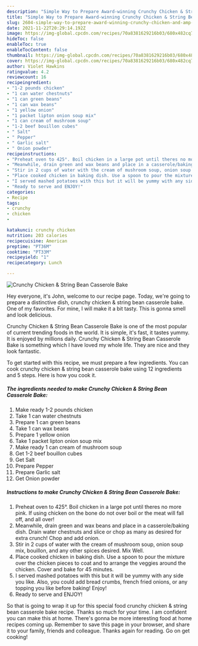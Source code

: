 ```yaml
---
description: "Simple Way to Prepare Award-winning Crunchy Chicken & String Bean Casserole Bake"
title: "Simple Way to Prepare Award-winning Crunchy Chicken & String Bean Casserole Bake"
slug: 2604-simple-way-to-prepare-award-winning-crunchy-chicken-and-amp-string-bean-casserole-bake
date: 2021-11-22T20:29:14.192Z
image: https://img-global.cpcdn.com/recipes/70a8381629216b03/680x482cq70/crunchy-chicken-string-bean-casserole-bake-recipe-main-photo.jpg
hideToc: false
enableToc: true
enableTocContent: false
thumbnail: https://img-global.cpcdn.com/recipes/70a8381629216b03/680x482cq70/crunchy-chicken-string-bean-casserole-bake-recipe-main-photo.jpg
cover: https://img-global.cpcdn.com/recipes/70a8381629216b03/680x482cq70/crunchy-chicken-string-bean-casserole-bake-recipe-main-photo.jpg
author: Violet Hawkins
ratingvalue: 4.2
reviewcount: 16
recipeingredient:
- "1-2 pounds chicken"
- "1 can water chestnuts"
- "1 can green beans"
- "1 can wax beans"
- "1 yellow onion"
- "1 packet lipton onion soup mix"
- "1 can cream of mushroom soup"
- "1-2 beef bouillon cubes"
- " Salt"
- " Pepper"
- " Garlic salt"
- " Onion powder"
recipeinstructions:
- "Preheat oven to 425°. Boil chicken in a large pot until theres no more pink. If using chicken on the bone do not over boil or the meat will fall off, and all over!"
- "Meanwhile, drain green and wax beans and place in a casserole/baking dish. Drain water chestnuts and slice or chop as many as desired for extra crunch! Chop and add onion."
- "Stir in 2 cups of water with the cream of mushroom soup, onion soup mix, bouillon, and any other spices desired. Mix Well."
- "Place cooked chicken in baking dish. Use a spoon to pour the mixture over the chicken pieces to coat and to arrange the veggies around the chicken. Cover and bake for 45 minutes."
- "I served mashed potatoes with this but it will be yummy with any side you like. Also, you could add bread crumbs, french fried onions, or any topping you like before baking! Enjoy!"
- "Ready to serve and ENJOY!"
categories:
- Recipe
tags:
- crunchy
- chicken
- 

katakunci: crunchy chicken  
nutrition: 203 calories
recipecuisine: American
preptime: "PT36M"
cooktime: "PT33M"
recipeyield: "1"
recipecategory: Lunch

---
```



![Crunchy Chicken & String Bean Casserole Bake](https://img-global.cpcdn.com/recipes/70a8381629216b03/680x482cq70/crunchy-chicken-string-bean-casserole-bake-recipe-main-photo.jpg)

Hey everyone, it's John, welcome to our recipe page. Today, we're going to prepare a distinctive dish, crunchy chicken & string bean casserole bake. One of my favorites. For mine, I will make it a bit tasty. This is gonna smell and look delicious.



Crunchy Chicken & String Bean Casserole Bake is one of the most popular of current trending foods in the world. It is simple, it's fast, it tastes yummy. It is enjoyed by millions daily. Crunchy Chicken & String Bean Casserole Bake is something which I have loved my whole life. They are nice and they look fantastic.


To get started with this recipe, we must prepare a few ingredients. You can cook crunchy chicken & string bean casserole bake using 12 ingredients and 5 steps. Here is how you cook it.

<!--inarticleads1-->

##### The ingredients needed to make Crunchy Chicken & String Bean Casserole Bake:

1. Make ready 1-2 pounds chicken
1. Take 1 can water chestnuts
1. Prepare 1 can green beans
1. Take 1 can wax beans
1. Prepare 1 yellow onion
1. Take 1 packet lipton onion soup mix
1. Make ready 1 can cream of mushroom soup
1. Get 1-2 beef bouillon cubes
1. Get  Salt
1. Prepare  Pepper
1. Prepare  Garlic salt
1. Get  Onion powder




<!--inarticleads2-->

##### Instructions to make Crunchy Chicken & String Bean Casserole Bake:

1. Preheat oven to 425°. Boil chicken in a large pot until theres no more pink. If using chicken on the bone do not over boil or the meat will fall off, and all over!
1. Meanwhile, drain green and wax beans and place in a casserole/baking dish. Drain water chestnuts and slice or chop as many as desired for extra crunch! Chop and add onion.
1. Stir in 2 cups of water with the cream of mushroom soup, onion soup mix, bouillon, and any other spices desired. Mix Well.
1. Place cooked chicken in baking dish. Use a spoon to pour the mixture over the chicken pieces to coat and to arrange the veggies around the chicken. Cover and bake for 45 minutes.
1. I served mashed potatoes with this but it will be yummy with any side you like. Also, you could add bread crumbs, french fried onions, or any topping you like before baking! Enjoy!
1. Ready to serve and ENJOY!



So that is going to wrap it up for this special food crunchy chicken & string bean casserole bake recipe. Thanks so much for your time. I am confident you can make this at home. There's gonna be more interesting food at home recipes coming up. Remember to save this page in your browser, and share it to your family, friends and colleague. Thanks again for reading. Go on get cooking!
